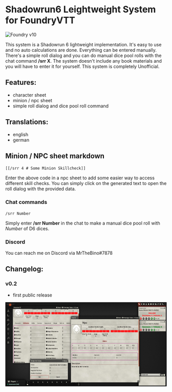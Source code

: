 # Shadowrun6 Leightweight System for FoundryVTT

![Foundry v10](https://img.shields.io/badge/foundry-v10-green)

This system is a Shadowrun 6 lightweight implementation. It's easy to use and no auto calculations are done. Everything can be entered manually.
There's a simple roll dialog and you can do manual dice pool rolls with the chat command **/srr X**.
The system doesn't include any book materials and you will have to enter it for yourself.
This system is completely Unofficial.

## Features:

* character sheet
* minion / npc sheet
* simple roll dialog and dice pool roll command


## Translations:

* english
* german


## Minion / NPC sheet markdown

    [[/srr 4 # Some Minion Skillcheck]]

Enter the above code in a npc sheet to add some easier way to access different skill checks. You can simply click on the generated text
to open the roll dialog with the provided data.

### Chat commands

    /srr Number

Simply enter **/srr Number** in the chat to make a manual dice pool roll with *Number* of D6 dices.

### Discord

You can reach me on Discord via MrTheBino#7878

## Changelog:

### v0.2

* first public release

![alt text](shadowrun6-lw-0.2.jpg "Shadowrun 6 Leightweight Reference Image")